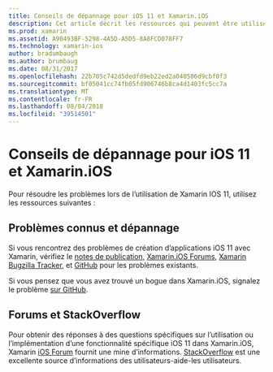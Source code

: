 ```yaml
---
title: Conseils de dépannage pour iOS 11 et Xamarin.iOS
description: Cet article décrit les ressources qui peuvent être utilisées pour la résolution des problèmes lors du développement d’applications Xamarin.iOS. Il aborde la création de rapports de bogue, notes de publication, le blog de versions de Xamarin et les options de support.
ms.prod: xamarin
ms.assetid: A90493BF-5298-4A5D-A5D5-8A8FCD078FF7
ms.technology: xamarin-ios
author: bradumbaugh
ms.author: brumbaug
ms.date: 08/31/2017
ms.openlocfilehash: 22b705c742d5dedfd9eb22ed2a040506d9cbf0f3
ms.sourcegitcommit: bf05041cc74fb05fd906746b8ca4d1403fc5cc7a
ms.translationtype: MT
ms.contentlocale: fr-FR
ms.lasthandoff: 08/04/2018
ms.locfileid: "39514501"
---
```

# <a name="troubleshooting-tips-for-ios-11-and-xamarinios"></a>Conseils de dépannage pour iOS 11 et Xamarin.iOS

Pour résoudre les problèmes lors de l’utilisation de Xamarin IOS 11, utilisez les ressources suivantes :

## <a name="known-issues-and-troubleshooting"></a>Problèmes connus et dépannage

Si vous rencontrez des problèmes de création d’applications iOS 11 avec Xamarin, vérifiez le [notes de publication](http://releases.xamarin.com/), [Xamarin.iOS Forums](https://forums.xamarin.com/categories/ios), [Xamarin Bugzilla Tracker](https://bugzilla.xamarin.com/query.cgi?product=iOS), et [ GitHub](https://github.com/xamarin/xamarin-macios/issues) pour les problèmes existants.

Si vous pensez que vous avez trouvé un bogue dans Xamarin.iOS, signalez le problème [sur GitHub](https://github.com/xamarin/xamarin-macios/issues).

## <a name="forums-and-stackoverflow"></a>Forums et StackOverflow

Pour obtenir des réponses à des questions spécifiques sur l’utilisation ou l’implémentation d’une fonctionnalité spécifique iOS 11 dans Xamarin.iOS, Xamarin [iOS Forum](http://forums.xamarin.com/categories/ios) fournit une mine d’informations. [StackOverflow](http://stackoverflow.com/search?tab=newest&q=xamarin) est une excellente source d’informations des utilisateurs-aide-les utilisateurs.
